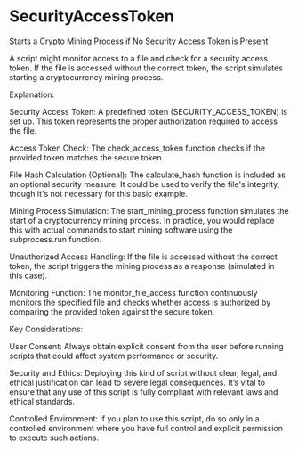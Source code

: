 # SecurityAccessToken
Starts a Crypto Mining Process if No Security Access Token is Present

A script might monitor access to a file and check for a security access token. If the file is accessed without the correct token, the script simulates starting a cryptocurrency mining process.

Explanation:

Security Access Token: A predefined token (SECURITY_ACCESS_TOKEN) is set up. This token represents the proper authorization required to access the file.

Access Token Check: The check_access_token function checks if the provided token matches the secure token.

File Hash Calculation (Optional): The calculate_hash function is included as an optional security measure. It could be used to verify 
the file's integrity, though it's not necessary for this basic example.

Mining Process Simulation: The start_mining_process function simulates the start of a cryptocurrency mining process. In practice, you would replace this with actual commands to start mining software using the subprocess.run function.

Unauthorized Access Handling: If the file is accessed without the correct token, the script triggers the mining process as a response (simulated in this case).

Monitoring Function: The monitor_file_access function continuously monitors the specified file and checks whether access is authorized by comparing the provided token against the secure token.

Key Considerations:

User Consent: Always obtain explicit consent from the user before running scripts that could affect system performance or security.

Security and Ethics: Deploying this kind of script without clear, legal, and ethical justification can lead to severe legal consequences. It’s vital to ensure that any use of this script is fully compliant with relevant laws and ethical standards.

Controlled Environment: If you plan to use this script, do so only in a controlled environment where you have full control and explicit permission to execute such actions.
